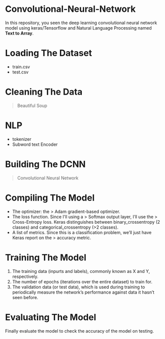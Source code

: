 # Convolutional-Neural-Network
In this repository, you seen the deep learning convolutional neural network model using keras/Tensorflow and Natural Language Processing named **Text to Array**.
# Loading The Dataset
  * train.csv
  * test.csv
# Cleaning The Data
  > Beautiful Soup
# NLP
  * tokenizer
  * Subword text Encoder
# Building The DCNN
  > Convolutional Neural Network
# Compiling The Model
* The optimizer: the > Adam gradient-based optimizer.
* The loss function. Since I'll using a > Softmax output layer, I’ll use the > Cross-Entropy loss. Keras distinguishes between binary_crossentropy (2 classes) and categorical_crossentropy (>2 classes).
* A list of metrics. Since this is a classification problem, we’ll just have Keras report on the > accuracy metric.
# Training The Model
1. The training data (inpurts and labels), commonly known as X and Y, respectively.
2. The number of epochs (iterations over the entire dataset) to train for.
3. The validation data (or test data), which is used during training to periodically measure the network’s performance against data it hasn’t seen before.
# Evaluating The Model
Finally evaluate the model to check the accuracy of the model on testing.
